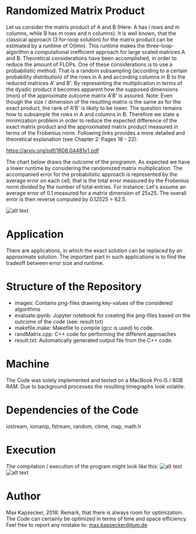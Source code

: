 # Randomized Matrix Product
Let us consider the matrix product of A and B (Here: A has l rows and m columns, while B has m rows and n columns).
It is well known, that the classical approach (3 for-loop solution) for the matrix product can be estimated by a runtime of O(lmn). This runtime makes the three-loop-algorithm a computational inefficient approach for large scaled matrices A and B. Theoretical considerations have been accomplished, in order to reduce the amount of FLOPs. One of these considerations is to use a probabilistic method. That is a random subsampling (according to a certain probability distribution) of the rows in A and according columns in B to the reduced matrices A' and B'. By representing the multiplication in terms of the dyadic product it becomes apparent how the supposed dimensions (mxn) of the approximate outcome matrix A'B' is assured. Note: Even though the size / dimension of the resulting matrix is the same as for the exact product, the rank of A'B' is likely to be lower. The question remains how to subsample the rows in A and columns in B. Therefore we state a minimization problem in order to reduce the expected difference of the exact matrix product and the approximated matrix product measured in terms of the Frobenius norm. Following links provides a more detailed and theoretical explanation (see Chapter 2: Pages 18 - 22):

https://arxiv.org/pdf/1608.04481v1.pdf

The chart below draws the outcome of the programm. As expected we have a lower runtime by considering the randomized matrix multiplication. The accompanied error for the probabilistic approach is represented by the average error on each cell, that is the total error measured by the Frobenius norm divided by the number of total entries. For instance: Let's assume an average error of 0.1 measured for a matrix dimension of 25x25. The overall error is then reverse computed by 0.1*25*25 = 62.5.

![alt text](https://github.com/NumericalMax/RandomizedMatrixProduct/blob/master/images/all.png)

# Application
There are applications, in which the exact solution can be replaced by an approximate solution. The important part in such applications is to find the tradeoff between error size and runtime.

# Structure of the Repository
- images: Contains png-files drawing key-values of the considered algorithms
- evaluate.ipynb: Jupyter notebook for creating the png-files based on the outcome of the code (see: result.txt)
- makefile.make: Makefile to compile (gcc is used) to code.
- randMatrix.cpp: C++ code for performing the different approaches
- result.txt: Automatically generated output file from the C++ code.

# Machine
The Code was solely implemented and tested on a MacBook Pro i5 / 8GB RAM. Due to background processes the resulting timegraphs look volatile.

# Dependencies of the Code
iostream, iomanip, fstream, random, ctime, map, math.h

# Execution
The compilation / execution of the program might look like this:
![alt text](https://github.com/NumericalMax/RandomizedMatrixProduct/blob/master/images/run_0.png)
![alt text](https://github.com/NumericalMax/RandomizedMatrixProduct/blob/master/images/run_1.png)

# Author
Max Kapsecker, 2018: Remark, that there is always room for optimization. The Code can certainly be optimized in terms of time and space efficiency. Feel free to report any mistake to: max.kapsecker@tum.de
